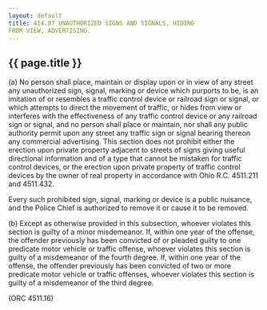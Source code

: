 ```yaml
---
layout: default 
title: 414.07 UNAUTHORIZED SIGNS AND SIGNALS, HIDING
FROM VIEW, ADVERTISING.
---
```


{{ page.title }}
----------------

​(a) No person shall place, maintain or display upon or in view of any
street any unauthorized sign, signal, marking or device which purports
to be, is an imitation of or resembles a traffic control device or
railroad sign or signal, or which attempts to direct the movement of
traffic, or hides from view or interferes with the effectiveness of any
traffic control device or any railroad sign or signal, and no person
shall place or maintain, nor shall any public authority permit upon any
street any traffic sign or signal bearing thereon any commercial
advertising. This section does not prohibit either the erection upon
private property adjacent to streets of signs giving useful directional
information and of a type that cannot be mistaken for traffic control
devices, or the erection upon private property of traffic control
devices by the owner of real property in accordance with Ohio R.C.
4511.211 and 4511.432.

Every such prohibited sign, signal, marking or device is a public
nuisance, and the Police Chief is authorized to remove it or cause it to
be removed.

​(b) Except as otherwise provided in this subsection, whoever violates
this section is guilty of a minor misdemeanor. If, within one year of
the offense, the offender previously has been convicted of or pleaded
guilty to one predicate motor vehicle or traffic offense, whoever
violates this section is guilty of a misdemeanor of the fourth degree.
If, within one year of the offense, the offender previously has been
convicted of two or more predicate motor vehicle or traffic offenses,
whoever violates this section is guilty of a misdemeanor of the third
degree.

(ORC 4511.16)
